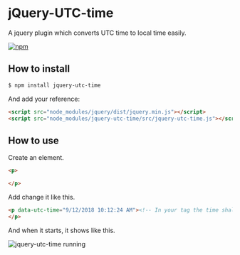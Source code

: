 # jQuery-UTC-time

A jquery plugin which converts UTC time to local time easily.

[![npm](https://img.shields.io/npm/v/jquery-utc-time.svg?style=flat)](https://www.npmjs.com/package/jquery-utc-time)

## How to install

```bash
$ npm install jquery-utc-time
```

And add your reference:

```html
<script src="node_modules/jquery/dist/jquery.min.js"></script>
<script src="node_modules/jquery-utc-time/src/jquery-utc-time.js"></script>
```

## How to use

Create an element.

```html
<p>

</p>
```

Add change it like this.

```html
<p data-utc-time="9/12/2018 10:12:24 AM"><!-- In your tag the time shall be an UTC time -->
</p>
```

And when it starts, it shows like this.

![jquery-utc-time running](https://oss.aiursoft.com/MyPersonalFiles/Untitled.png)